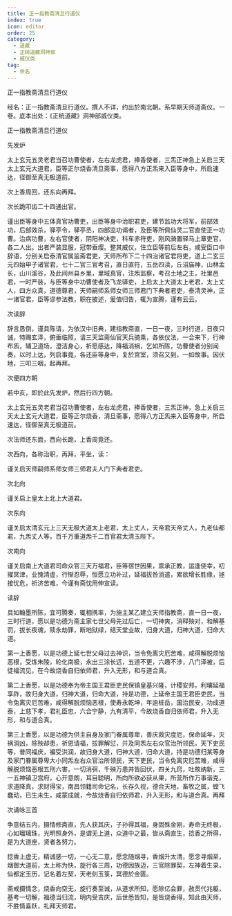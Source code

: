 ```yaml
---
title: 正一指教斋清旦行道仪
index: true
icon: editor
order: 25
category:
  - 道藏
  - 正统道藏洞神部
  - 威仪类
tag:
  - 佚名
---
```


正一指教斋清旦行道仪  

经名：正一指教斋清旦行道仪。撰人不详，约出於南北朝。系早期天师道斋仪。一卷。底本出处：《正统道藏》洞神部威仪类。  

正一指教斋清旦行道仪  

先发炉  

太上玄元五灵老君当召功曹使者，左右龙虎君，捧香使者，三炁正神急上关启三天太上玄元大道君，臣等正尔烧香清旦斋事，愿得八方正炁来入臣等身中，所启速达，径御至真无极道前。  

次上香周回，还东向再拜。  

次长跪叩齿二十四通出官。  

谨出臣等身中五体真官功曹吏，出臣等身中治职君吏，建节监功大将军，前部效功，后部效杀，驿亭令，驿亭丞，四部监功谒者，及臣等所佩仙灵二官直使正一功曹。治病功曹，左右官使者，阴阳神决吏，科车赤符吏，刚风骑置驿马上章吏官，各二人出。出者严装显服，冠带垂缨。整其威仪，住立臣等前后左右，咸受臣口中辞语，分别关启泰清官属监斋君吏，天师所布下二十四治诸官君将吏，道上二玄三元四始甲子诸官君，七十二官三官考召，直日直符，五岳四渎，丘沼庙神，山林孟长，山川溪谷，及此间州县乡里，里域真官，注炁监察，考召土地之主，社里邑君，一时严装，与臣等身中功曹使者及飞龙驿吏，上启太上大道太上老君，太上丈人，四方众真，道德尊君，天师嗣师系师女师三师君门下典者君吏，泰清灵神，正一诸官君，臣等谬参法教，职在披述，爰值归告，辄为宣腾，谨有云云。  

次读辞  

辞言恳倒，谨具陈请，为依汉中旧典，建指教斋直，一日一夜，三时行道，日夜只诚，特赐玄泽，俯垂临照，请三天监斋仙官天兵骑乘，各依仪法，一合来下，行神布炁，辅卫道场，澄洁身心，祈愿感达，降福消祸，乞如所陈，功曹使者分别闻奏，以时上达，列启事竟，各还臣等身中，复於宫室，须召又到，一如故事。因伏地，三叩三咽，起再拜。  

次便四方朝  

若中亥，即於此先发炉，然后行四方朝。  

太上玄元五灵老君当召功曹使者，左右龙虎君，捧香使者，三炁正神，急上关启三天太上玄元大道君，臣等正尔烧香，清旦斋事，愿得八方正炁来入臣等身中，所启速达，径御至真无极道前。  

次法师还东面，西向长跪，上香周竟还。  

次西向，各称治职，再拜，平坐，读：  

谨关启天师嗣师系师女师三师君夫人门下典者君吏。  

次北向  

谨关启上皇太上北上大道君。  

次东向  

谨关启太清玄元上三天无极大道太上老君，太上丈人，天帝君天帝丈人，九老仙都君，九炁丈人等，百千万重道炁千二百官君太清玉陛下。  

次南向  

谨关启南上大道君司命众官三天万福君，臣等宿世因果，禀承正教，运逢侥幸，叨擢冥津，业愧清虚，行惭忍辱，恒愿立功补过，延福拔咎消遣，累欲增长胜缘，拯接忧危，祈济苦难，今谨有斋忱用伸宣读。  

读辞  

具如翰墨所陈，宜可腾奏，辄相携率，为施主某乙建立天师指教斋，直一日一夜，三时行道，愿以是功德为斋主家七世父母先过后亡，一切神爽，消释殃对，和解基罚，拔长夜魂，赎永劫罪，断地狱绿，结天堂业故，归身大道，归神大道，归命大道。  

第一上香愿，以是功德上延七世父母过去神识，当令免离灾厄苦难，咸得解脱烦恼恶根，受炼朱陵，轮化南极，永出三涂长远，五道不更，六趣不涉，八门泽被，后徒福流见，在今故烧香自归依师君，升入无形，和与道合真。  

第二上香愿，以是功德奉为帝主国王君臣吏民保镇皇基兴隆，计稷安邦，利壤延福享祚，故归身大道，归神大道，归命大道，持是功德，上延帝主国王君臣吏民，当令兔离灾厄苦难，咸得解脱烦恼恶根，使寿永乾坤，年逾桩岳，国治民安，功成道泰，上慈下孝，君礼臣忠，六合宁静，九有清平，今故烧香自归依师君，升入无形，和与道合真。  

第三上香愿，以是功德为供主自身及家门眷属尊卑，善庆救灾度厄，保命延年，灭祸消凶，除殃却患，祈恩请福，拔罪解愆，并及同炁左右众官治所领民，天下吏民等，普同福庆，褊受洪润，故归身大道，归神大道，归命大道，持是功德归某等身及家门眷属尊卑大小同炁左右众官治所领民，天下吏民，当令免离灾厄苦难，咸得解脱烦恼恶根五刑六害，一切消弭，千殃万患并皆回伏，四关九窍，吐故纳新，三一五神镇卫宫府，心开意朗，耳目聪明，所向所欲必获从果，所营所作万事谐克，求道降真，求财得宝，南昌领籍司命记名，长存久视，德合天地，畜牧之属，螳飞蠢动，已生未生，咸蒙成就，今故烧香自归依师君，升入无形，和与道合真。再拜  

次诵咏三首  

争意结五内，摄情修斋直，先人获其庆，子孙得其福，身固殊金刚，寿命无终极，心如瑠璃珠，光明照身外，是谓无上道，众道中之最，皆从斋直生，捻香之所得，是为大道座，贤者各努力。  

捻香上虚无，精诚感一切，一心无二意，愿念随烟寻，香烟升太清，愿念寻烟至，烟御大道前，太上称为快，旋行各三周，功德因族迈，三官除罪契，左神着生录，仙都定玉历，记名着左契，天老刻玉箓，冥德於金匮。  

斋戒摄情念，烧香向空无，旋行奏至诚，从道求所知，愿除亿会罪，赦贯代兆躯，基考一切解，福德当归流，明内受吉庆，后世悉皆知，是皆烧香得，知此由天师，不胜情喜跃，礼拜天师君。  
